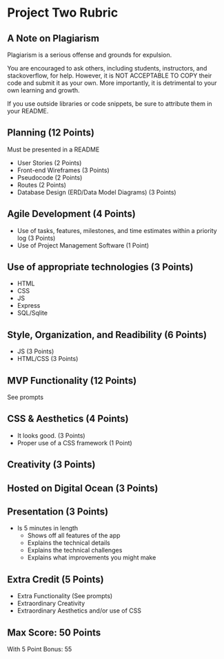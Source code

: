 # Project Two Rubric

## A Note on Plagiarism
Plagiarism is a serious offense and grounds for expulsion.

You are encouraged to ask others, including students, instructors, and stackoverflow, for help. However, it is NOT ACCEPTABLE TO COPY their code and submit it as your own. More importantly, it is detrimental to your own learning and growth.

If you use outside libraries or code snippets, be sure to attribute them in your README.

## Planning (12 Points)
Must be presented in a README

- User Stories (2 Points)
- Front-end Wireframes (3 Points)
- Pseudocode (2 Points)
- Routes (2 Points)
- Database Design (ERD/Data Model Diagrams) (3 Points)


## Agile Development (4 Points)

- Use of tasks, features, milestones, and time estimates within a priority log (3 Points)
- Use of Project Management Software (1 Point)

## Use of appropriate technologies (3 Points)

- HTML
- CSS
- JS
- Express
- SQL/Sqlite

## Style, Organization, and Readibility (6 Points)

- JS (3 Points)
- HTML/CSS (3 Points)

## MVP Functionality (12 Points)
See prompts

## CSS & Aesthetics (4 Points)

- It looks good. (3 Points)
- Proper use of a CSS framework (1 Point)

## Creativity (3 Points)

## Hosted on Digital Ocean (3 Points)

## Presentation (3 Points)

- Is 5 minutes in length
     - Shows off all features of the app
     - Explains the technical details
     - Explains the technical challenges
     - Explains what improvements you might make

## Extra Credit (5 Points)
- Extra Functionality (See prompts)
- Extraordinary Creativity
- Extraordinary Aesthetics and/or use of CSS

## Max Score: 50 Points
With 5 Point Bonus: 55
